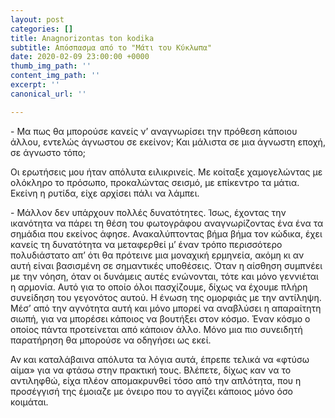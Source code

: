 ```yaml
---
layout: post
categories: []
title: Anagnorizontas ton kodika
subtitle: Απόσπασμα από το "Μάτι του Κύκλωπα"
date: 2020-02-09 23:00:00 +0000
thumb_img_path: ''
content_img_path: ''
excerpt: ''
canonical_url: ''

---
```

\- Μα πως θα μπορούσε κανείς ν’ αναγνωρίσει την πρόθεση κάποιου άλλου, εντελώς άγνωστου σε εκείνον; Και μάλιστα σε μια άγνωστη εποχή, σε άγνωστο τόπο;

Οι ερωτήσεις μου ήταν απόλυτα ειλικρινείς. Με κοίταξε χαμογελώντας με ολόκληρο το πρόσωπο, προκαλώντας σεισμό, με επίκεντρο τα μάτια. Εκείνη η ρυτίδα, είχε αρχίσει πάλι να λάμπει.

\- Μάλλον δεν υπάρχουν πολλές δυνατότητες. Ίσως, έχοντας την ικανότητα να πάρει τη θέση του φωτογράφου αναγνωρίζοντας ένα ένα τα σημάδια που εκείνος άφησε. Ανακαλύπτοντας βήμα βήμα τον κώδικα, έχει κανείς τη δυνατότητα να μεταφερθεί μ’ έναν τρόπο περισσότερο πολυδιάστατο απ’ ότι θα πρότεινε μια μοναχική ερμηνεία, ακόμη κι αν αυτή είναι βασισμένη σε σημαντικές υποθέσεις. Όταν η αίσθηση συμπνέει με την νόηση, όταν οι δυνάμεις αυτές ενώνονται, τότε και μόνο γεννιέται η αρμονία. Αυτό για το οποίο όλοι πασχίζουμε, δίχως να έχουμε πλήρη συνείδηση του γεγονότος αυτού. Η ένωση της ομορφιάς με την αντίληψη. Μέσ’ από την αγνότητα αυτή και μόνο μπορεί να αναβλύσει η απαραίτητη σιωπή, για να μπορέσει κάποιος να βουτήξει στον κόσμο. Έναν κόσμο ο οποίος πάντα προτείνεται από κάποιον άλλο. Μόνο μια πιο συνειδητή παρατήρηση θα μπορούσε να οδηγήσει ως εκεί.

Αν και καταλάβαινα απόλυτα τα λόγια αυτά, έπρεπε τελικά να «φτύσω αίμα» για να φτάσω στην πρακτική τους. Βλέπετε, δίχως καν να το αντιληφθώ, είχα πλέον απομακρυνθεί τόσο από την απλότητα, που η προσέγγισή της έμοιαζε με όνειρο που το αγγίζει κάποιος μόνο όσο κοιμάται.